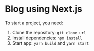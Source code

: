 # Blog using Next.js

To start a project, you need:

1.  Clone the repository: `git clone url`
3.  Install dependencies: `npm install`
4.  Start app: `yarn build` and `yarn start`
